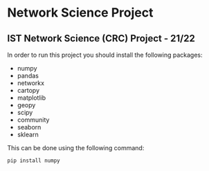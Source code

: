 # Network Science Project
## IST Network Science (CRC) Project - 21/22

In order to run this project you should install the following packages:
- numpy
- pandas
- networkx
- cartopy
- matplotlib
- geopy
- scipy
- community
- seaborn
- sklearn

This can be done using the following command:

``` 
pip install numpy
```